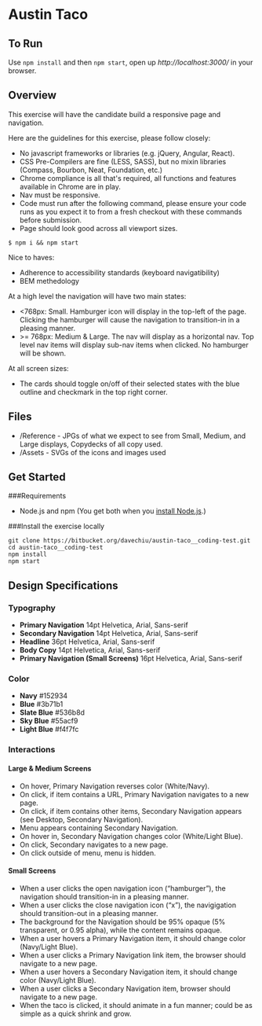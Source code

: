 # Austin Taco

## To Run

Use `npm install` and then `npm start`, open up *http://localhost:3000/* in your browser.

## Overview

This exercise will have the candidate build a responsive page and navigation.

Here are the guidelines for this exercise, please follow closely:

* No javascript frameworks or libraries (e.g. jQuery, Angular, React).
* CSS Pre-Compilers are fine (LESS, SASS), but no mixin libraries (Compass, Bourbon, Neat, Foundation, etc.)
* Chrome compliance is all that's required, all functions and features available in Chrome are in play.
* Nav must be responsive.
* Code must run after the following command, please ensure your code runs as you expect it to from a fresh checkout with these commands before submission.
* Page should look good across all viewport sizes.

```
$ npm i && npm start
```

Nice to haves:

* Adherence to accessibility standards (keyboard navigatibility)
* BEM methedology

At a high level the navigation will have two main states:

* <768px: Small. Hamburger icon will display in the top-left of the page. Clicking the hamburger will cause the navigation to transition-in in a pleasing manner.
* \>= 768px: Medium & Large. The nav will display as a horizontal nav. Top level nav items will display sub-nav items when clicked. No hamburger will be shown.

At all screen sizes:
* The cards should toggle on/off of their selected states with the blue outline and checkmark in the top right corner.

## Files

* /Reference - JPGs of what we expect to see from Small, Medium, and Large displays, Copydecks of all copy used.
* /Assets - SVGs of the icons and images used

## Get Started

###Requirements
* Node.js and npm (You get both when you <a href="https://docs.npmjs.com/getting-started/installing-node">install Node.js</a>.)

###Install the exercise locally
```
git clone https://bitbucket.org/davechiu/austin-taco__coding-test.git
cd austin-taco__coding-test
npm install
npm start
```

## Design Specifications

### Typography

* **Primary Navigation** 14pt Helvetica, Arial, Sans-serif
* **Secondary Navigation** 14pt Helvetica, Arial, Sans-serif
* **Headline** 36pt Helvetica, Arial, Sans-serif
* **Body Copy** 14pt Helvetica, Arial, Sans-serif
* **Primary Navigation (Small Screens)** 16pt Helvetica, Arial, Sans-serif

### Color

* **Navy** #152934
* **Blue** #3b71b1
* **Slate Blue** #536b8d
* **Sky Blue** #55acf9
* **Light Blue** #f4f7fc

### Interactions

#### Large & Medium Screens

* On hover, Primary Navigation reverses color (White/Navy).
* On click, if item contains a URL, Primary Navigation navigates to a new page.
* On click, if item contains other items, Secondary Navigation appears (see Desktop, Secondary Navigation).
* Menu appears containing Secondary Navigation.
* On hover in, Secondary Navigation changes color (White/Light Blue).
* On click, Secondary navigates to a new page.
* On click outside of menu, menu is hidden.

#### Small Screens

* When a user clicks the open navigation icon (“hamburger”), the navigation should transition-in in a pleasing manner.
* When a user clicks the close navigation icon (“x”), the navigigation should transition-out in a pleasing manner.
* The background for the Navigation should be 95% opaque (5% transparent, or 0.95 alpha), while the content remains opaque.
* When a user hovers a Primary Navigation item, it should change color (Navy/Light Blue).
* When a user clicks a Primary Navigation link item, the browser should navigate to a new page.
* When a user hovers a Secondary Navigation item, it should change color (Navy/Light Blue).
* When a user clicks a Secondary Navigation item, browser should navigate to a new page.
* When the taco is clicked, it should animate in a fun manner; could be as simple as a quick shrink and grow.
